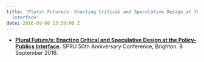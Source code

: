 ```yaml
---
title: 'Plural Future/s: Enacting Critical and Speculative Design at the Policy-Publics
  Interface'
date: 2016-09-08 13:39:00 Z
---
```



* **[Plural Future/s: Enacting Critical and Speculative Design at the Policy-Publics Interface](http://www.sussex.ac.uk/spru/about/50years/conference/programme).** SPRU 50th Anniversary Conference, Brighton. 8 September 2016.